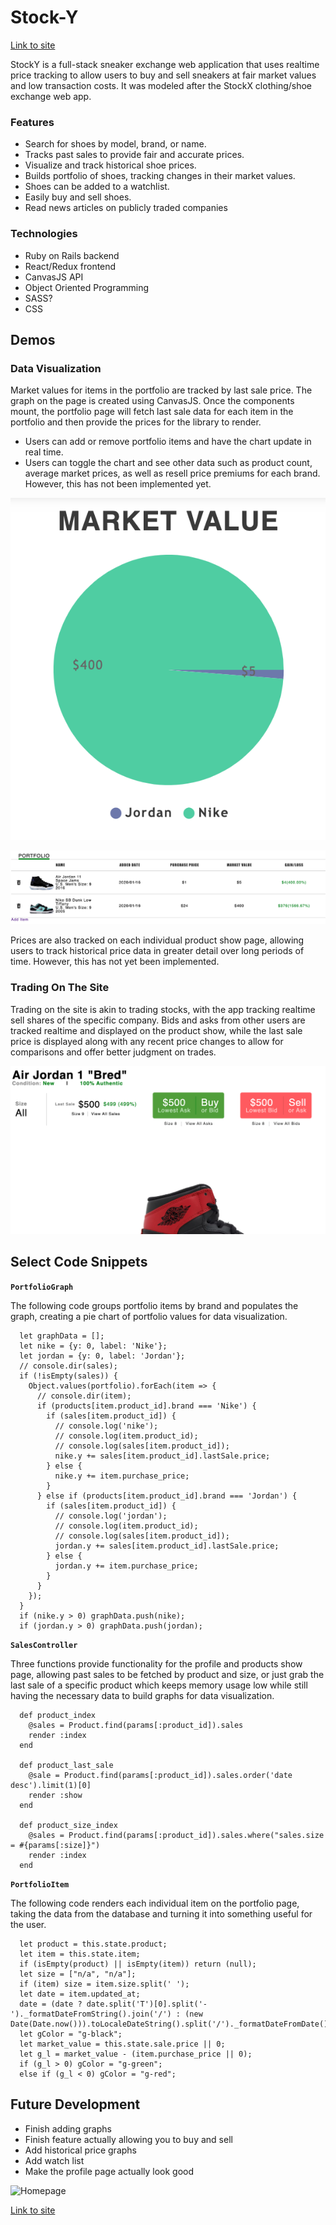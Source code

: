 # Stock-Y

[Link to site](https://stock-y.herokuapp.com/#/)

StockY is a full-stack sneaker exchange web application that
uses realtime price tracking to allow users to buy and sell
sneakers at fair market values and low transaction costs. It was 
modeled after the StockX clothing/shoe exchange web app.

### Features

+ Search for shoes by model, brand, or name.
+ Tracks past sales to provide fair and accurate prices.
+ Visualize and track historical shoe prices.
+ Builds portfolio of shoes, tracking changes in their market values.
+ Shoes can be added to a watchlist.
+ Easily buy and sell shoes.
+ Read news articles on publicly traded companies

### Technologies

+ Ruby on Rails backend
+ React/Redux frontend
+ CanvasJS API
+ Object Oriented Programming
+ SASS?
+ CSS

## Demos

### Data Visualization

Market values for items in the portfolio are tracked by last sale price.
The graph on the page is created using CanvasJS. Once the components mount,
the portfolio page will fetch last sale data for each item in the portfolio
and then provide the prices for the library to render.

+ Users can add or remove portfolio items and have the chart update in real
  time.
+ Users can toggle the chart and see other data such as product count, average
  market prices, as well as resell price premiums for each brand. However,
  this has not been implemented yet.

![Portfolio Graph](https://github.com/richyrichhh/stockx-clone/blob/master/screenshots/sample-portfolio-graph.png?raw=true)

![Portfolio Item](https://github.com/richyrichhh/stockx-clone/blob/master/screenshots/sample-portfolio.png?raw=true)

Prices are also tracked on each individual product show page, allowing users
to track historical price data in greater detail over long periods of time.
However, this has not yet been implemented.



### Trading On The Site

Trading on the site is akin to trading stocks, with the app tracking realtime
sell shares of the specific company. Bids and asks from other users are 
tracked realtime and displayed on the product show, while the last sale price 
is displayed along with any recent price changes to allow for comparisons and
offer better judgment on trades.

![Trading](https://github.com/richyrichhh/stockx-clone/blob/master/screenshots/sample-prices.png?raw=true)


## Select Code Snippets

**`PortfolioGraph`**

The following code groups portfolio items by brand and populates the graph,
creating a pie chart of portfolio values for data visualization.

```
  let graphData = [];
  let nike = {y: 0, label: 'Nike'};
  let jordan = {y: 0, label: 'Jordan'};
  // console.dir(sales);
  if (!isEmpty(sales)) {
    Object.values(portfolio).forEach(item => {
      // console.dir(item);
      if (products[item.product_id].brand === 'Nike') {
        if (sales[item.product_id]) {
          // console.log('nike');
          // console.log(item.product_id);
          // console.log(sales[item.product_id]);
          nike.y += sales[item.product_id].lastSale.price;
        } else {
          nike.y += item.purchase_price;
        }
      } else if (products[item.product_id].brand === 'Jordan') {
        if (sales[item.product_id]) {
          // console.log('jordan');
          // console.log(item.product_id);
          // console.log(sales[item.product_id]);
          jordan.y += sales[item.product_id].lastSale.price;
        } else {
          jordan.y += item.purchase_price;
        }
      }
    });
  }
  if (nike.y > 0) graphData.push(nike);
  if (jordan.y > 0) graphData.push(jordan);
```

**`SalesController`**

Three functions provide functionality for the profile and products show page,
allowing past sales to be fetched by product and size, or just grab the last sale 
of a specific product which keeps memory usage low while still having the
necessary data to build graphs for data visualization.

```
  def product_index
    @sales = Product.find(params[:product_id]).sales
    render :index
  end

  def product_last_sale
    @sale = Product.find(params[:product_id]).sales.order('date desc').limit(1)[0]
    render :show
  end

  def product_size_index
    @sales = Product.find(params[:product_id]).sales.where("sales.size = #{params[:size]}")
    render :index
  end
```

**`PortfolioItem`**

The following code renders each individual item on the portfolio page, taking
the data from the database and turning it into something useful for the user.

```
  let product = this.state.product;
  let item = this.state.item;
  if (isEmpty(product) || isEmpty(item)) return (null);
  let size = ["n/a", "n/a"];
  if (item) size = item.size.split(' ');
  let date = item.updated_at;
  date = (date ? date.split('T')[0].split('-')._formatDateFromString().join('/') : (new Date(Date.now())).toLocaleDateString().split('/')._formatDateFromDate().rotateRight(-1).join('/'));
  let gColor = "g-black";
  let market_value = this.state.sale.price || 0;
  let g_l = market_value - (item.purchase_price || 0);
  if (g_l > 0) gColor = "g-green";
  else if (g_l < 0) gColor = "g-red";
```

## Future Development

+ Finish adding graphs
+ Finish feature actually allowing you to buy and sell
+ Add historical price graphs
+ Add watch list
+ Make the profile page actually look good

![Homepage](https://github.com/richyrichhh/stockx-clone/blob/master/screenshots/home-page.png?raw=true)


[Link to site](https://stocksoverflow.herokuapp.com/#/)